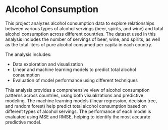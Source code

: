 # Alcohol Consumption

This project analyzes alcohol consumption data to explore relationships between various types of alcohol servings (beer, spirits, and wine) and total alcohol consumption across different countries. The dataset used in this analysis includes the number of servings of beer, wine, and spirits, as well as the total liters of pure alcohol consumed per capita in each country.

The analysis includes:
* Data exploration and visualization
* Linear and machine learning models to predict total alcohol consumption
* Evaluation of model performance using different techniques

This analysis provides a comprehensive view of alcohol consumption patterns across countries, using both visualizations and predictive modeling. The machine learning models (linear regression, decision tree, and random forest) help predict total alcohol consumption based on different types of alcohol servings. The performance of each model is evaluated using MSE and RMSE, helping to identify the most accurate predictive model.
